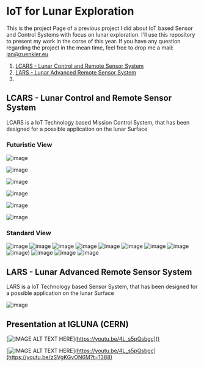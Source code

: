 # IoT for Lunar Exploration

This is the project Page of a previous project I did about IoT based Sensor and Control Systems with focus on lunar exploration. I'll use this repository to present my work in the corse of this year. If you have any question regarding the project in the mean time, feel free to drop me a mail: jan@zuenkler.eu

1. [LCARS - Lunar Control and Remote Sensor System](https://github.com/Spo-ck/IoT-for-Lunar-Exploration/blob/main/README.md#lcars---lunar-control-and-remote-sensor-system)
2. [LARS - Lunar Advanced Remote Sensor System](https://github.com/Spo-ck/IoT-for-Lunar-Exploration/blob/main/README.md#lars---lunar-advanced-remote-sensor-system)
3. 

## LCARS - Lunar Control and Remote Sensor System

LCARS is a IoT Technology based Mission Control System, that has been designed for a possible application on the lunar Surface

### Futuristic View

![image](https://raw.githubusercontent.com/Spo-ck/IoT-for-Lunar-Exploration/main/LCARS-IoT-Mission-Contol/Photos/Futurisitic-System/3F0B25FA-E5CB-476B-9EFE-33B4F49B4261.jpg)

![image](https://raw.githubusercontent.com/Spo-ck/IoT-for-Lunar-Exploration/main/LCARS-IoT-Mission-Contol/Photos/Futurisitic-System/D0EA1320-AA39-4E51-8142-2134F8D77D4B.jpg)

![image](https://raw.githubusercontent.com/Spo-ck/IoT-for-Lunar-Exploration/main/LCARS-IoT-Mission-Contol/Photos/Futurisitic-System/DA514CE1-9D93-43A7-8AC9-D09A61515E71.jpg)

![image](https://raw.githubusercontent.com/Spo-ck/IoT-for-Lunar-Exploration/main/LCARS-IoT-Mission-Contol/Photos/Futurisitic-System/IMG_4725.jpg)

![image](https://raw.githubusercontent.com/Spo-ck/IoT-for-Lunar-Exploration/main/LCARS-IoT-Mission-Contol/Photos/Futurisitic-System/IMG_4726.jpg)

![image](https://raw.githubusercontent.com/Spo-ck/IoT-for-Lunar-Exploration/main/LCARS-IoT-Mission-Contol/Photos/Futurisitic-System/IMG_4727.jpg)

### Standard View

![image](https://raw.githubusercontent.com/Spo-ck/IoT-for-Lunar-Exploration/main/LCARS-IoT-Mission-Contol/Photos/Standard-System/781FDC12-3626-432A-9134-3CF12216B0A1.jpg)
![image](https://raw.githubusercontent.com/Spo-ck/IoT-for-Lunar-Exploration/main/LCARS-IoT-Mission-Contol/Photos/Standard-System/EBF85161-92C2-498D-81F8-F756FBE27404.jpg)
![image](https://raw.githubusercontent.com/Spo-ck/IoT-for-Lunar-Exploration/main/LCARS-IoT-Mission-Contol/Photos/Standard-System/75D53DEB-380D-41F7-B1CA-6C907F27A66B.jpg)
![image](https://raw.githubusercontent.com/Spo-ck/IoT-for-Lunar-Exploration/main/LCARS-IoT-Mission-Contol/Photos/Standard-System/A1603809-9239-4C9E-9761-2A86B975DDFC.jpg)
![image](https://raw.githubusercontent.com/Spo-ck/IoT-for-Lunar-Exploration/main/LCARS-IoT-Mission-Contol/Photos/Standard-System/6CDDA1D4-D0FC-4696-BFC6-4134CD67D167.jpg)
![image](https://raw.githubusercontent.com/Spo-ck/IoT-for-Lunar-Exploration/main/LCARS-IoT-Mission-Contol/Photos/Standard-System/IMG_4717.jpg)
![image](https://raw.githubusercontent.com/Spo-ck/IoT-for-Lunar-Exploration/main/LCARS-IoT-Mission-Contol/Photos/Standard-System/IMG_4720.jpg)
![image](https://raw.githubusercontent.com/Spo-ck/IoT-for-Lunar-Exploration/main/LCARS-IoT-Mission-Contol/Photos/Standard-System/IMG_4722.jpg)
![image](https://raw.githubusercontent.com/Spo-ck/IoT-for-Lunar-Exploration/main/LCARS-IoT-Mission-Contol/Photos/Standard-System/IMG_4719.jpg))
![image](https://raw.githubusercontent.com/Spo-ck/IoT-for-Lunar-Exploration/main/LCARS-IoT-Mission-Contol/Photos/Standard-System/IMG_4723.jpg)
![image](https://raw.githubusercontent.com/Spo-ck/IoT-for-Lunar-Exploration/main/LCARS-IoT-Mission-Contol/Photos/Standard-System/IMG_4724.jpg)
![image](https://raw.githubusercontent.com/Spo-ck/IoT-for-Lunar-Exploration/main/LCARS-IoT-Mission-Contol/Photos/Standard-System/IMG_4721.jpg)


## LARS - Lunar Advanced Remote Sensor System

LARS is a IoT Technology based Sensor System, that has been designed for a possible application on the lunar Surface

![image](https://raw.githubusercontent.com/Spo-ck/IoT-for-Lunar-Exploration/main/LARS-Sensor-System/Pictures/Presentation/307face8-4df4-415e-83c5-395e1f95956d.jpg)

## Presentation at IGLUNA (CERN)

[![IMAGE ALT TEXT HERE]()](https://youtu.be/4L_s5pQsbgc]()


[![IMAGE ALT TEXT HERE](https://raw.githubusercontent.com/Spo-ck/IoT-for-Lunar-Exploration/main/LARS-Sensor-System/Pictures/Presentation/Presentation%20at%20Igluna.png)](https://youtu.be/4L_s5pQsbgc](https://youtu.be/zSVgKGvON6M?t=1388)
